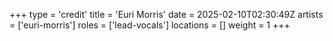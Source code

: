+++
type = 'credit'
title = 'Euri Morris'
date = 2025-02-10T02:30:49Z
artists = ['euri-morris']
roles = ['lead-vocals']
locations = []
weight = 1
+++
